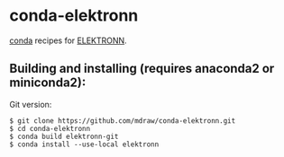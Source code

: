 # conda-elektronn
[conda](https://github.com/conda/conda) recipes for [ELEKTRONN](https://github.com/ELEKTRONN/ELEKTRONN).

## Building and installing (requires anaconda2 or miniconda2):

Git version:

    $ git clone https://github.com/mdraw/conda-elektronn.git
    $ cd conda-elektronn
    $ conda build elektronn-git
    $ conda install --use-local elektronn
